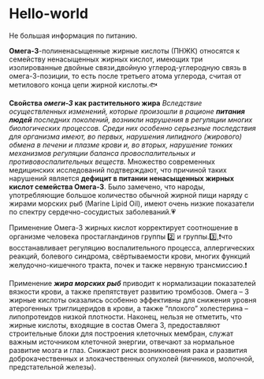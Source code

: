 # Hello-world
Не большая информация по питанию.

**Омега-3**-полиненасыщенные жирные кислоты (ПНЖК) относятся к семейству ненасыщенных жирных кислот, имеющих три изолированные двойные связи,двойную углерод-углеродную связь в омега-3-позиции, то есть после третьего атома углерода, считая от метилового конца цепи жирной кислоты.:fish:
 
**Свойства _омеги-3_ как растительного жира**
*Вследствие осуществленных изменений, которые произошли в рационе **питания людей** последних поколений, возникли нарушения в регуляции многих биологических процессов. Среди них особенно серьезные последствия для организма имеют, во первых, нарушения липидного (жирового) обмена в печени и плазме крови и, во вторых, нарушение тонких механизмов регуляции баланса провоспалительных и противовоспалительных веществ.*
Множество современных медицинских исследований подтверждают, что причиной таких нарушений является **дефицит в питании ненасыщенных жирных кислот семейства Омега-3**. Было замечено, что народы, употребляющие большое количество обычной жирной пищи наряду с жирами морских рыб (Marine Lipid Oil), имеют очень низкие показатели по спектру сердечно-сосудистых заболеваний.:heartpulse:

Применение Омега-3 жирных кислот корректирует соотношение в организме человека простагландинов группы :two: и группы.:three:,:exclamation:что восстанавливает регуляцию воспалительного процесса, аллергических реакций, болевого синдрома, свёртываемости крови, многих функций желудочно-кишечного тракта, почек и также нервную трансмиссию.:exclamation:

Применение **_жира морских рыб_** приводит к нормализации показателей вязкости крови, а также препятствует развитию тромбозов. Омега – 3 жирные кислоты оказались особенно эффективны для снижения уровня атерогенных триглицеридов в крови, а также “плохого” холестерина – липопротеидов низкой плотности.
Наконец, нельзя не отметить, что жирные кислоты, входящие в состав Омега 3, предоставляют строительные блоки для построения клеточных мембран, служат важным источником клеточной энергии, отвечают за нормальное развитие мозга и глаз. Снижают риск возникновения рака и развития доброкачественных и злокачественных опухолей (яичников, молочной, предстательной железы).
